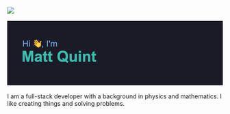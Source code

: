 ![](https://komarev.com/ghpvc/?username=mattquint111)

![alt text](./header.png)

I am a full-stack developer with a background in physics and mathematics. I like creating things and solving problems.

<!--
**mattquint111/mattquint111** is a ✨ _special_ ✨ repository because its `README.md` (this file) appears on your GitHub profile.

Here are some ideas to get you started:

- 🔭 I’m currently working on ...
- 🌱 I’m currently learning ...
- 👯 I’m looking to collaborate on ...
- 🤔 I’m looking for help with ...
- 💬 Ask me about ...
- 📫 How to reach me: ...
- 😄 Pronouns: ...
- ⚡ Fun fact: ...
-->
